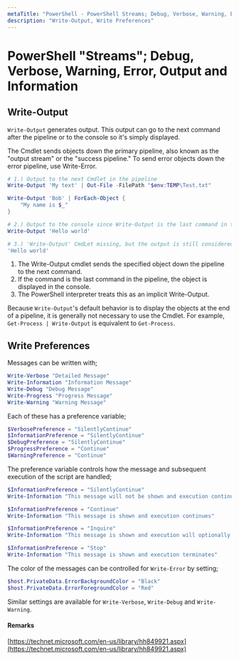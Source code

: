 ```yaml
---
metaTitle: "PowerShell - PowerShell Streams; Debug, Verbose, Warning, Error, Output and Information"
description: "Write-Output, Write Preferences"
---
```


# PowerShell "Streams"; Debug, Verbose, Warning, Error, Output and Information



## Write-Output


`Write-Output` generates output. This output can go to the next command after the pipeline or to the console so it's simply displayed.

The Cmdlet sends objects down the primary pipeline, also known as the "output stream" or the "success pipeline." To send error objects down the error pipeline, use Write-Error.

```powershell
# 1.) Output to the next Cmdlet in the pipeline
Write-Output 'My text' | Out-File -FilePath "$env:TEMP\Test.txt"

Write-Output 'Bob' | ForEach-Object {
    "My name is $_"
}

# 2.) Output to the console since Write-Output is the last command in the pipeline
Write-Output 'Hello world'

# 3.) 'Write-Output' CmdLet missing, but the output is still considered to be 'Write-Output'
'Hello world'

```


1. The Write-Output cmdlet sends the specified object down the pipeline to the next command.
1. If the command is the last command in the pipeline, the object is displayed in the console.
1. The PowerShell interpreter treats this as an implicit Write-Output.

Because `Write-Output`'s default behavior is to display the objects at the end of a pipeline, it is generally not necessary to use the Cmdlet. For example, `Get-Process | Write-Output` is equivalent to `Get-Process`.



## Write Preferences


Messages can be written with;

```powershell
Write-Verbose "Detailed Message"
Write-Information "Information Message"
Write-Debug "Debug Message"
Write-Progress "Progress Message"
Write-Warning "Warning Message"

```

Each of these has a preference variable;

```powershell
$VerbosePreference = "SilentlyContinue"
$InformationPreference = "SilentlyContinue"
$DebugPreference = "SilentlyContinue"
$ProgressPreference = "Continue"
$WarningPreference = "Continue"

```

The preference variable controls how the message and subsequent execution of the script are handled;

```powershell
$InformationPreference = "SilentlyContinue"
Write-Information "This message will not be shown and execution continues"

$InformationPreference = "Continue"
Write-Information "This message is shown and execution continues"

$InformationPreference = "Inquire"
Write-Information "This message is shown and execution will optionally continue"

$InformationPreference = "Stop"
Write-Information "This message is shown and execution terminates"

```

The color of the messages can be controlled for `Write-Error` by setting;

```powershell
$host.PrivateData.ErrorBackgroundColor = "Black"
$host.PrivateData.ErrorForegroundColor = "Red"

```

Similar settings are available for `Write-Verbose`, `Write-Debug` and `Write-Warning`.



#### Remarks


[https://technet.microsoft.com/en-us/library/hh849921.aspx](https://technet.microsoft.com/en-us/library/hh849921.aspx)

